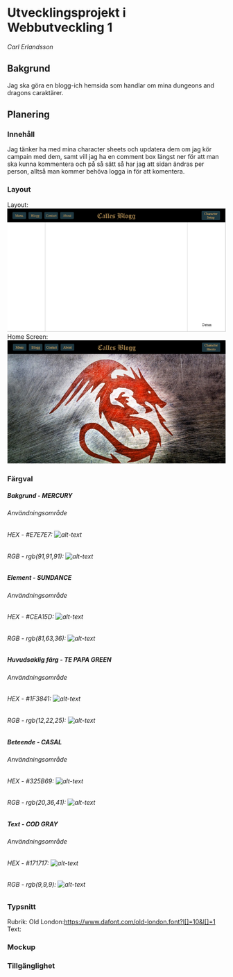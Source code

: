 # Utvecklingsprojekt i Webbutveckling 1
*Carl Erlandsson*

## Bakgrund
Jag ska göra en blogg-ich hemsida som handlar om mina dungeons and dragons caraktärer.

## Planering
### Innehåll
Jag tänker ha med mina character sheets och updatera dem om jag kör campain med dem, samt vill jag ha en comment box längst ner för att man ska kunna kommentera och på så sätt så har jag att sidan ändras per person, alltså man kommer behöva logga in för att komentera.

### Layout
Layout: ![alt-text](https://github.com/Callep3/wu1_caer/blob/master/planing/images/Basic%20layout%20Webb.PNG)
Home Screen:![alt-text](https://raw.githubusercontent.com/Callep3/wu1_caer/master/planing/images/Home%20Screen%20Webb.png)

### Färgval

##### Bakgrund - MERCURY
###### Användningsområde
###### HEX - #E7E7E7: ![alt-text](https://via.placeholder.com/20/E7E7E7/E7E7E7?Text=%20 "#E7E7E7")

###### RGB - rgb(91,91,91): ![alt-text](https://via.placeholder.com/20/E7E7E7/E7E7E7?Text=%20 "#E7E7E7")

##### Element - SUNDANCE
###### Användningsområde
###### HEX - #CEA15D: ![alt-text](https://via.placeholder.com/20/CEA15D/CEA15D?Text=%20 "#CEA15D")

###### RGB - rgb(81,63,36): ![alt-text](https://via.placeholder.com/20/CEA15D/CEA15D?Text=%20 "#CEA15D")

##### Huvudsaklig färg - TE PAPA GREEN
###### Användningsområde
###### HEX - #1F3841: ![alt-text](https://via.placeholder.com/20/1F3841/1F3841?Text=%20 "#1F3841")

###### RGB - rgb(12,22,25): ![alt-text](https://via.placeholder.com/20/1F3841/1F3841?Text=%20 "#1F3841")

##### Beteende - CASAL
###### Användningsområde
###### HEX - #325B69: ![alt-text](https://via.placeholder.com/20/325B69/325B69?Text=%20 "#325B69")

###### RGB - rgb(20,36,41): ![alt-text](https://via.placeholder.com/20/325B69/325B69?Text=%20 "#325B69")

##### Text - COD GRAY
###### Användningsområde
###### HEX - #171717: ![alt-text](https://via.placeholder.com/20/171717/171717?Text=%20 "#171717")

###### RGB - rgb(9,9,9): ![alt-text](https://via.placeholder.com/20/171717/171717?Text=%20 "#171717")

### Typsnitt
Rubrik: Old London:https://www.dafont.com/old-london.font?l[]=10&l[]=1
Text: 

### Mockup


### Tillgänglighet
